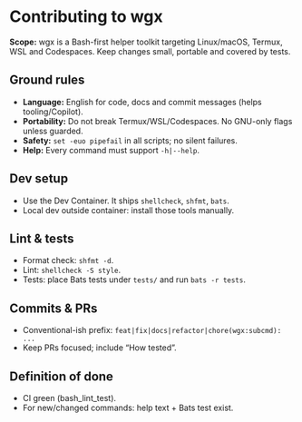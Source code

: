 # Contributing to wgx

**Scope:** wgx is a Bash-first helper toolkit targeting Linux/macOS, Termux, WSL and Codespaces.
Keep changes small, portable and covered by tests.

## Ground rules
- **Language:** English for code, docs and commit messages (helps tooling/Copilot).
- **Portability:** Do not break Termux/WSL/Codespaces. No GNU-only flags unless guarded.
- **Safety:** `set -euo pipefail` in all scripts; no silent failures.
- **Help:** Every command must support `-h|--help`.

## Dev setup
- Use the Dev Container. It ships `shellcheck`, `shfmt`, `bats`.
- Local dev outside container: install those tools manually.

## Lint & tests
- Format check: `shfmt -d`.
- Lint: `shellcheck -S style`.
- Tests: place Bats tests under `tests/` and run `bats -r tests`.

## Commits & PRs
- Conventional-ish prefix: `feat|fix|docs|refactor|chore(wgx:subcmd): ...`
- Keep PRs focused; include “How tested”.

## Definition of done
- CI green (bash_lint_test).
- For new/changed commands: help text + Bats test exist.
